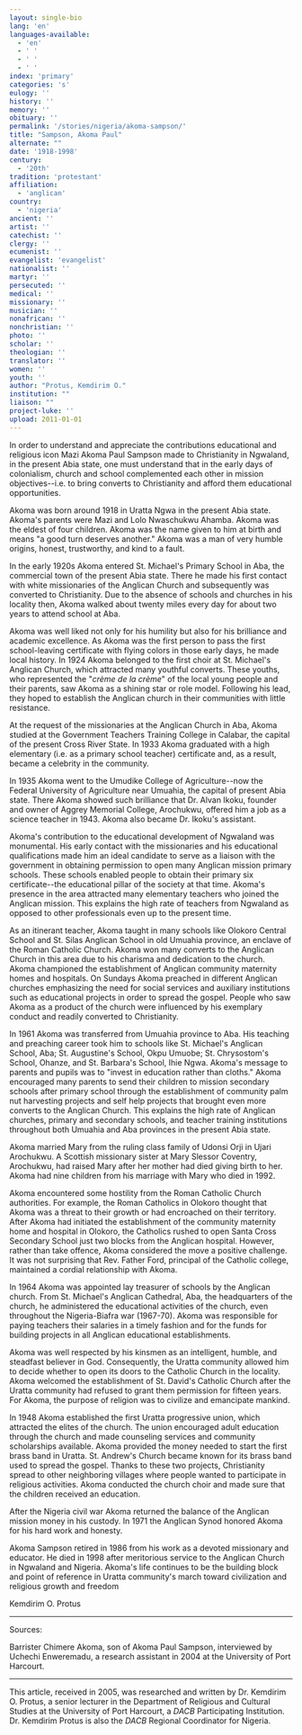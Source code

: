 ```yaml
---
layout: single-bio
lang: 'en'
languages-available:
  - 'en'
  - ' '
  - ' '
  - ' '
index: 'primary'
categories: 's'
eulogy: ''
history: ''
memory: ''
obituary: ''
permalink: '/stories/nigeria/akoma-sampson/'
title: "Sampson, Akoma Paul"
alternate: ""
date: '1918-1998'
century:
  - '20th'
tradition: 'protestant'
affiliation:
  - 'anglican'
country:
  - 'nigeria'
ancient: ''
artist: ''
catechist: ''
clergy: ''
ecumenist: ''
evangelist: 'evangelist'
nationalist: ''
martyr: ''
persecuted: ''
medical: ''
missionary: ''
musician: ''
nonafrican: ''
nonchristian: ''
photo: ''
scholar: ''
theologian: ''
translator: ''
women: ''
youth: ''
author: "Protus, Kemdirim O."
institution: ""
liaison: ""
project-luke: ''
upload: 2011-01-01
---
```




In order to understand and appreciate the contributions educational and religious icon Mazi Akoma Paul Sampson made to Christianity in Ngwaland, in the present Abia state, one must understand that in the early days of colonialism, church and school complemented each other in mission objectives--i.e. to bring converts to Christianity and afford them educational opportunities.

Akoma was born around 1918 in Uratta Ngwa in the present Abia state. Akoma's parents were Mazi and Lolo Nwaschukwu Ahamba. Akoma was the eldest of four children. Akoma was the name given to him at birth and means "a good turn deserves another." Akoma was a man of very humble origins, honest, trustworthy, and kind to a fault.

In the early 1920s Akoma entered St. Michael's Primary School in Aba, the commercial town of the present Abia state. There he made his first contact with white missionaries of the Anglican Church and subsequently was converted to Christianity. Due to the absence of schools and churches in his locality then, Akoma walked about twenty miles every day for about two years to attend school at Aba.

Akoma was well liked not only for his humility but also for his brilliance and academic excellence. As Akoma was the first person to pass the first school-leaving certificate with flying colors in those early days, he made local history. In 1924 Akoma belonged to the first choir at St. Michael's Anglican Church, which attracted many youthful converts. These youths, who represented the "*crème de la crème*" of the local young people and their parents, saw Akoma as a shining star or role model. Following his lead, they hoped to establish the Anglican church in their communities with little resistance.

At the request of the missionaries at the Anglican Church in Aba, Akoma studied at the Government Teachers Training College in Calabar, the capital of the present Cross River State. In 1933 Akoma graduated with a high elementary (i.e. as a primary school teacher) certificate and, as a result, became a celebrity in the community.

In 1935 Akoma went to the Umudike College of Agriculture--now the Federal University of Agriculture near Umuahia, the capital of present Abia state. There Akoma showed such brilliance that Dr. Alvan Ikoku, founder and owner of Aggrey Memorial College, Arochukwu, offered him a job as a science teacher in 1943. Akoma also became Dr. Ikoku's assistant.

Akoma's contribution to the educational development of Ngwaland was monumental. His early contact with the missionaries and his educational qualifications made him an ideal candidate to serve as a liaison with the government in obtaining permission to open many Anglican mission primary schools. These schools enabled people to obtain their primary six certificate--the educational pillar of the society at that time. Akoma's presence in the area attracted many elementary teachers who joined the Anglican mission. This explains the high rate of teachers from Ngwaland as opposed to other professionals even up to the present time.

As an itinerant teacher, Akoma taught in many schools like Olokoro Central School and St. Silas Anglican School in old Umuahia province, an enclave of the Roman Catholic Church. Akoma won many converts to the Anglican Church in this area due to his charisma and dedication to the church. Akoma championed the establishment of Anglican community maternity homes and hospitals. On Sundays Akoma preached in different Anglican churches emphasizing the need for social services and auxiliary institutions such as educational projects in order to spread the gospel. People who saw Akoma as a product of the church were influenced by his exemplary conduct and readily converted to Christianity.

In 1961 Akoma was transferred from Umuahia province to Aba. His teaching and preaching career took him to schools like St. Michael's Anglican School, Aba; St. Augustine's School, Okpu Umuobe; St. Chrysostom's School, Ohanze, and St. Barbara's School, Ihie Ngwa. Akoma's message to parents and pupils was to "invest in education rather than cloths." Akoma encouraged many parents to send their children to mission secondary schools after primary school through the establishment of community palm nut harvesting projects and self help projects that brought even more converts to the Anglican Church. This explains the high rate of Anglican churches, primary and secondary schools, and teacher training institutions throughout both Umuahia and Aba provinces in the present Abia state.

Akoma married Mary from the ruling class family of Udonsi Orji in Ujari Arochukwu. A Scottish missionary sister at Mary Slessor Coventry, Arochukwu, had raised Mary after her mother had died giving birth to her. Akoma had nine children from his marriage with Mary who died in 1992.

Akoma encountered some hostility from the Roman Catholic Church authorities. For example, the Roman Catholics in Olokoro thought that Akoma was a threat to their growth or had encroached on their territory. After Akoma had initiated the establishment of the community maternity home and hospital in Olokoro, the Catholics rushed to open Santa Cross Secondary School just two blocks from the Anglican hospital. However, rather than take offence, Akoma considered the move a positive challenge. It was not surprising that Rev. Father Ford, principal of the Catholic college, maintained a cordial relationship with Akoma.

In 1964 Akoma was appointed lay treasurer of schools by the Anglican church. From St. Michael's Anglican Cathedral, Aba, the headquarters of the church, he administered the educational activities of the church, even throughout the Nigeria-Biafra war (1967-70). Akoma was responsible for paying teachers their salaries in a timely fashion and for the funds for building projects in all Anglican educational establishments.

Akoma was well respected by his kinsmen as an intelligent, humble, and steadfast believer in God. Consequently, the Uratta community allowed him to decide whether to open its doors to the Catholic Church in the locality. Akoma welcomed the establishment of St. David's Catholic Church after the Uratta community had refused to grant them permission for fifteen years. For Akoma, the purpose of religion was to civilize and emancipate mankind.

In 1948 Akoma established the first Uratta progressive union, which attracted the elites of the church. The union encouraged adult education through the church and made counseling services and community scholarships available. Akoma provided the money needed to start the first brass band in Uratta. St. Andrew's Church became known for its brass band used to spread the gospel. Thanks to these two projects, Christianity spread to other neighboring villages where people wanted to participate in religious activities. Akoma conducted the church choir and made sure that the children received an education.

After the Nigeria civil war Akoma returned the balance of the Anglican mission money in his custody. In 1971 the Anglican Synod honored Akoma for his hard work and honesty.

Akoma Sampson retired in 1986 from his work as a devoted missionary and educator. He died in 1998 after meritorious service to the Anglican Church in Ngwaland and Nigeria. Akoma's life continues to be the building block and point of reference in Uratta community's march toward civilization and religious growth and freedom

Kemdirim O. Protus

---

Sources:

Barrister Chimere Akoma, son of Akoma Paul Sampson, interviewed by Uchechi Enweremadu, a research assistant in 2004 at the University of Port Harcourt.

---

This article, received in 2005, was researched and written by Dr. Kemdirim O. Protus,
a senior lecturer in the Department of Religious and Cultural Studies at the University of Port Harcourt, a *DACB* Participating Institution. Dr. Kemdirim Protus is also the *DACB* Regional Coordinator for Nigeria.
